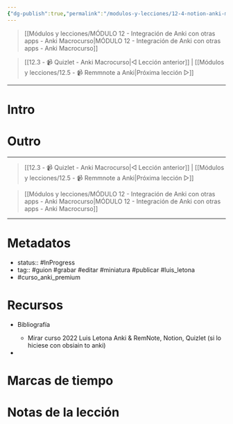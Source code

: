 ```yaml
---
{"dg-publish":true,"permalink":"/modulos-y-lecciones/12-4-notion-anki-macrocurso/","noteIcon":"","updated":"2024-05-15T22:20:31.881+02:00"}
---
```



> [[Módulos y lecciones/MÓDULO 12 - Integración de Anki con otras apps - Anki Macrocurso\|MÓDULO 12 - Integración de Anki con otras apps - Anki Macrocurso]]

> [[12.3 - 📹 Quizlet - Anki Macrocurso\|◁ Lección anterior]] | [[Módulos y lecciones/12.5 - 📹 Remmnote a Anki\|Próxima lección ▷]]

---

# Intro


# 


# Outro

---

> [[12.3 - 📹 Quizlet - Anki Macrocurso\|◁ Lección anterior]] | [[Módulos y lecciones/12.5 - 📹 Remmnote a Anki\|Próxima lección ▷]]

> [[Módulos y lecciones/MÓDULO 12 - Integración de Anki con otras apps - Anki Macrocurso\|MÓDULO 12 - Integración de Anki con otras apps - Anki Macrocurso]]

---
# Metadatos
- status:: #InProgress  
- tag:: #guion #grabar #editar #miniatura #publicar #luis_letona 
- #curso_anki_premium

# Recursos
- Bibliografía
	- Mirar curso 2022 Luis Letona Anki & RemNote, Notion, Quizlet (si lo hiciese con obsiain to anki)

- 

# Marcas de tiempo


# Notas de la lección
